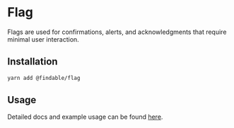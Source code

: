 # Flag

Flags are used for confirmations, alerts, and acknowledgments that require minimal user interaction.

## Installation

```sh
yarn add @findable/flag
```

## Usage

Detailed docs and example usage can be found [here](https://atlaskit.atlassian.com/packages/core/flag).
